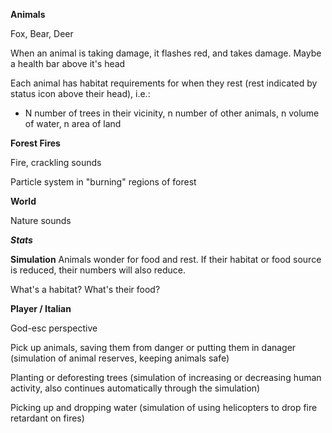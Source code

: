 **Animals**

Fox, Bear, Deer

When an animal is taking damage, it flashes red, and takes damage. Maybe a health bar above it's head

Each animal has habitat requirements for when they rest (rest indicated by status icon above their head), i.e.:

- N number of trees in their vicinity, n number of other animals, n volume of water, n area of land

**Forest Fires**

Fire, crackling sounds

Particle system in "burning" regions of forest

**World**

Nature sounds

***Stats***

**Simulation**
Animals wonder for food and rest. If their habitat or food source is reduced, their numbers will also reduce.

What's a habitat?
What's their food?


**Player / Italian**

God-esc perspective

Pick up animals, saving them from danger or putting them in danager (simulation of animal reserves, keeping animals safe)

Planting or deforesting trees (simulation of increasing or decreasing human activity, also continues automatically through the simulation)

Picking up and dropping water (simulation of using helicopters to drop fire retardant on fires)

